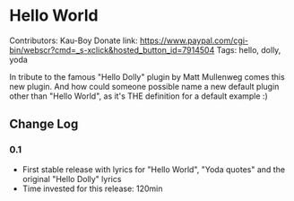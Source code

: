 #  Hello World #
Contributors: Kau-Boy
Donate link: https://www.paypal.com/cgi-bin/webscr?cmd=_s-xclick&hosted_button_id=7914504
Tags: hello, dolly, yoda

In tribute to the famous \"Hello Dolly\" plugin by Matt Mullenweg comes this new plugin. And how could someone possible name a new default plugin other than \"Hello World\", as it\'s THE definition for a default example :)

## Change Log ##

### 0.1 ###
* First stable release with lyrics for \"Hello World\", \"Yoda quotes\" and the original \"Hello Dolly\" lyrics
* Time invested for this release: 120min